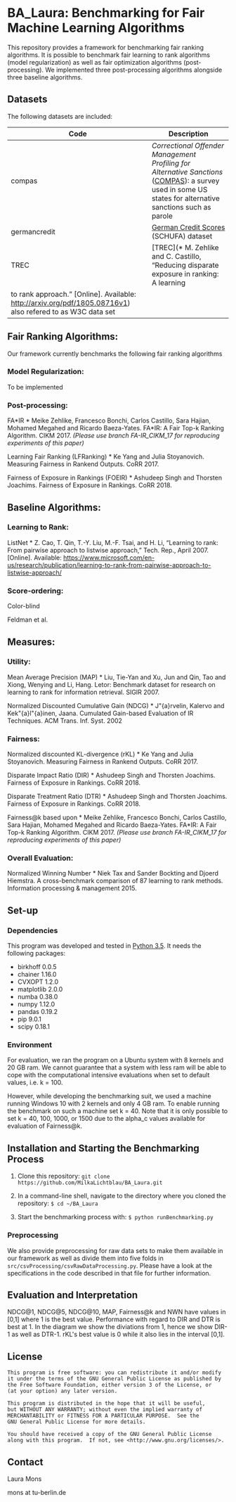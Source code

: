 # BA_Laura: Benchmarking for Fair Machine Learning Algorithms

This repository provides a framework for benchmarking fair ranking algorithms. It is possible to benchmark fair learning to rank algorithms (model regularization) as well as fair optimization algorithms (post-processing). We implemented three post-processing algorithms alongside three baseline algorithms.

## Datasets

The following datasets are included:

| Code  | Description |
| ----- | ----------- |
| compas | *Correctional Offender Management Profiling for Alternative Sanctions* ([COMPAS](https://github.com/propublica/compas-analysis)): a survey used in some US states for alternative sanctions such as parole |
| germancredit | [German Credit Scores](https://archive.ics.uci.edu/ml/datasets/Statlog+(German+Credit+Data)) (SCHUFA) dataset |
| TREC | [TREC](* M. Zehlike and C. Castillo, “Reducing disparate exposure in ranking: A learning
to rank approach.” [Online]. Available: http://arxiv.org/pdf/1805.08716v1) also refered to as W3C data set|


## Fair Ranking Algorithms:

Our framework currently benchmarks the following fair ranking algorithms

### Model Regularization:

To be implemented

### Post-processing:

FA\*IR * Meike Zehlike, Francesco Bonchi, Carlos Castillo, Sara Hajian, Mohamed Megahed and Ricardo Baeza-Yates. FA\*IR: A Fair Top-k Ranking Algorithm. CIKM 2017. *(Please use branch FA-IR_CIKM_17 for reproducing experiments of this paper)*

Learning Fair Ranking (LFRanking) * Ke Yang and Julia Stoyanovich. Measuring Fairness in Rankend Outputs. CoRR 2017. 

Fairness of Exposure in Rankings (FOEIR) * Ashudeep Singh and Thorsten Joachims. Fairness of Exposure in Rankings. CoRR 2018. 


## Baseline Algorithms:

### Learning to Rank:

ListNet * Z. Cao, T. Qin, T.-Y. Liu, M.-F. Tsai, and H. Li, “Learning to rank: From pairwise approach to listwise approach,” Tech. Rep., April 2007. [Online]. Available: https://www.microsoft.com/en-us/research/publication/learning-to-rank-from-pairwise-approach-to-listwise-approach/

### Score-ordering:

Color-blind

Feldman et al.

## Measures:

### Utility: 

Mean Average Precision (MAP) * Liu, Tie-Yan and Xu, Jun and Qin, Tao and Xiong, Wenying and Li, Hang. Letor: Benchmark dataset for research on learning to rank for information retrieval. SIGIR 2007. 

Normalized Discounted Cumulative Gain (NDCG) * J\"{a}rvelin, Kalervo and Kek\"{a}l\"{a}inen, Jaana. Cumulated Gain-based Evaluation of IR Techniques. ACM Trans. Inf. Syst. 2002 

### Fairness:

Normalized discounted KL-divergence (rKL) * Ke Yang and Julia Stoyanovich. Measuring Fairness in Rankend Outputs. CoRR 2017. 

Disparate Impact Ratio (DIR) * Ashudeep Singh and Thorsten Joachims. Fairness of Exposure in Rankings. CoRR 2018. 

Disparate Treatment Ratio (DTR) * Ashudeep Singh and Thorsten Joachims. Fairness of Exposure in Rankings. CoRR 2018. 

Fairness@k based upon * Meike Zehlike, Francesco Bonchi, Carlos Castillo, Sara Hajian, Mohamed Megahed and Ricardo Baeza-Yates. FA\*IR: A Fair Top-k Ranking Algorithm. CIKM 2017. *(Please use branch FA-IR_CIKM_17 for reproducing experiments of this paper)*

### Overall Evaluation:

Normalized Winning Number * Niek Tax and Sander Bockting and Djoerd Hiemstra. A cross-benchmark comparison of 87 learning to rank methods. Information processing \& management 2015. 

## Set-up

### Dependencies

This program was developed and tested in [Python 3.5](https://www.python.org/downloads/release/python-350/). It needs the following packages:

* birkhoff 0.0.5 
* chainer 1.16.0
* CVXOPT 1.2.0
* matplotlib 2.0.0
* numba 0.38.0
* numpy 1.12.0
* pandas 0.19.2
* pip 9.0.1
* scipy 0.18.1

### Environment

For evaluation, we ran the program on a Ubuntu system with 8 kernels and 20 GB ram. We cannot guarantee that a system with less ram will be able to cope with the computational intensive evaluations when set to default values, i.e. k = 100. 

However, while developing the benchmarking suit, we used a machine running Windows 10 with 2 kernels and only 4 GB ram. To enable running the benchmark on such a machine set k = 40. Note that it is only possible to set k = 40, 100, 1000, or 1500 due to the alpha_c values available for evaluation of Fairness@k.

## Installation and Starting the Benchmarking Process

1. Clone this repository:
`git clone https://github.com/MilkaLichtblau/BA_Laura.git`

2. In a command-line shell, navigate to the directory where you cloned the repository:
`$ cd ~/BA_Laura`

3. Start the benchmarking process with:
`$ python runBenchmarking.py`

### Preprocessing

We also provide preprocessing for raw data sets to make them available in our framework as well as divide them into five folds in `src/csvProcessing/csvRawDataProcessing.py`. Please have a look at the specifications in the code described in that file for further information.

## Evaluation and Interpretation

NDCG@1, NDCG@5, NDCG@10, MAP, Fairness@k and NWN have values in [0,1] where 1 is the best value.
Performance with regard to DIR and DTR is best at 1. In the diagram we show the diviations from 1, hence we show DIR-1 as well as DTR-1.
rKL's best value is 0 while it also lies in the interval [0,1].

## License
    This program is free software: you can redistribute it and/or modify
    it under the terms of the GNU General Public License as published by
    the Free Software Foundation, either version 3 of the License, or
    (at your option) any later version.

    This program is distributed in the hope that it will be useful,
    but WITHOUT ANY WARRANTY; without even the implied warranty of
    MERCHANTABILITY or FITNESS FOR A PARTICULAR PURPOSE.  See the
    GNU General Public License for more details.

    You should have received a copy of the GNU General Public License
    along with this program.  If not, see <http://www.gnu.org/licenses/>.

## Contact

Laura Mons

mons at tu-berlin.de
